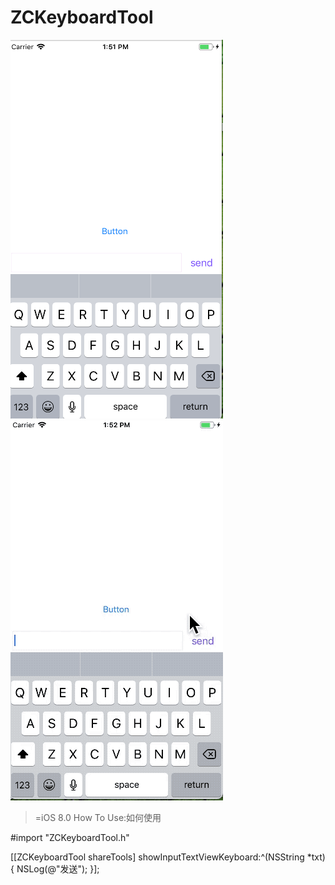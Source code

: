 # ZCKeyboardTool
![](https://github.com/yellowTiger/ZCKeyboardTool/blob/master/aa.png)
![](https://github.com/yellowTiger/ZCKeyboardTool/blob/master/ddd.gif)
>=iOS 8.0
How To Use:如何使用

#import "ZCKeyboardTool.h"

 [[ZCKeyboardTool shareTools] showInputTextViewKeyboard:^(NSString *txt) {
      NSLog(@"发送");
  }];
